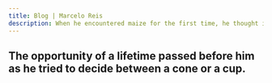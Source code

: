 ```yaml
---
title: Blog | Marcelo Reis
description: When he encountered maize for the first time, he thought it incredibly corny. She couldn't decide of the glass was half empty or half full so she drank it.
---
```


## The opportunity of a lifetime passed before him as he tried to decide between a cone or a cup.
